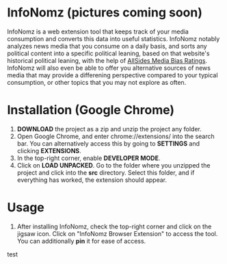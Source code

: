 # InfoNomz (pictures coming soon)
InfoNomz is a web extension tool that keeps track of your media consumption and converts this data into useful statistics. InfoNomz notably analyzes news media that you consume on a daily basis, and sorts any political content into a specific political leaning, based on that website's historical political leaning, with the help of [AllSides Media Bias Ratings](https://www.allsides.com/media-bias). InfoNomz will also even be able to offer you alternative sources of news media that may provide a differening perspective compared to your typical consumption, or other topics that you may not explore as often.


# Installation (Google Chrome)
1. **DOWNLOAD** the project as a zip and unzip the project any folder.
2. Open Google Chrome, and enter chrome://extensions/ into the search bar. You can alternatively access this by going to **SETTINGS** and clicking **EXTENSIONS**.
3. In the top-right corner, enable **DEVELOPER MODE**.
4. Click on **LOAD UNPACKED**. Go to the folder where you unzipped the project and click into the **src** directory. Select this folder, and if everything has worked, the extension should appear. 

# Usage
1. After installing InfoNomz, check the top-right corner and click on the jigsaw icon. Click on "InfoNomz Browser Extension" to access the tool. You can additionally **pin** it for ease of access.

test
